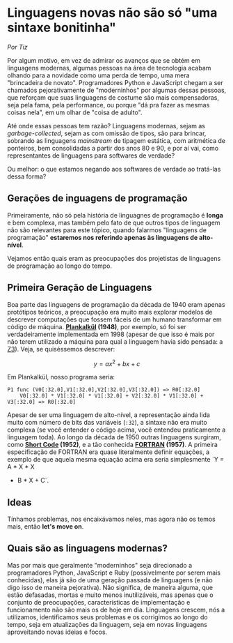 Linguagens novas não são só "uma sintaxe bonitinha"
===================================================

_Por Tiz_

Por algum motivo, em vez de admirar os avanços que se obtém em linguagens
modernas, algumas pessoas na área de tecnologia acabam olhando para a novidade
como uma perda de tempo, uma mera "brincadeira de novato". Programadores Python
e JavaScript chegam a ser chamados pejorativamente de "moderninhos" por algumas
dessas pessoas, que reforçam que suas linguagens de costume são mais
compensadoras, seja pela fama, pela performance, ou porque "dá pra fazer as
mesmas coisas nela", em um olhar de "coisa de adulto".

Até onde essas pessoas tem razão? Linguagens modernas, sejam as
_garbage-collected_, sejam as com omissão de tipos, são para brincar, sobrando
as linguagens _mainstream_ de tipagem estática, com aritmética de ponteiros,
bem consolidadas a partir dos anos 80 e 90, e por aí vai, como representantes
de linguagens para softwares de verdade?

Ou melhor: o que estamos negando aos softwares de verdade ao tratá-las dessa
forma?

Gerações de inguagens de programação
------------------------------------

Primeiramente, não só pela história de linguagnes de programação é **longa** e
bem complexa, mas também pelo fato de que outros tipos de linguagem não são
relevantes para este tópico, quando falarmos "linguagens de programação"
**estaremos nos referindo apenas às linguagens de alto-nível**.

Vejamos então quais eram as preocupações dos projetistas de linguagens de
programação ao longo do tempo.

Primeira Geração de Linguagens
------------------------------

Boa parte das linguagens de programação da década de 1940 eram apenas
protótipos teóricos, a preocupação era muito mais explorar modelos de descrever
computações que fossem fáceis de um humano transformar em código de máquina.
**[Plankalkül](https://en.wikipedia.org/wiki/Plankalk%C3%BCl) (1948)**, por
exemplo, só foi ser verdadeiramente implementada em 1998 (apesar de que isso é
mais por não terem utilizado a máquina para qual a linguagem havia sido
pensada: a [Z3](https://en.wikipedia.org/wiki/Z3_(computer))). Veja, se
quiséssemos descrever:

  $$y = ax^{2} + bx + c$$

Em Plankalkül, nosso programa seria:

```plankalkul
P1 func (V0[:32.0],V1[:32.0],V2[:32.0],V3[:32.0]) => R0[:32.0]
    V0[:32.0] * V1[:32.0] * V1[:32.0] + V2[:32.0] * V1[:32.0] + V3[:32.0] => R0[:32.0]
```

Apesar de ser uma linguagem de alto-nível, a representação ainda lida muito com
número de bits das variáveis (`:32`), a sintaxe não era muito complexa (se você
entender o código acima, você entendeu praticamente a linguagem toda). Ao longo
da década de 1950 outras linguagens surgiram, como **[Short
Code](https://en.wikipedia.org/wiki/Short_Code_(computer_language)) (1952)**, e
a tão conhecida **[FORTRAN](https://en.wikipedia.org/wiki/Fortran) (1957)**. A
primeira especificação de FORTRAN era quase literalmente definir equações, a
exemplo de que aquela mesma equação acima era seria simplesmente `Y = A * X * X
+ B * X + C`.






Ideas
-----

Tínhamos problemas, nos encaixávamos neles, mas agora não os temos mais, então
**let's move on**.

Quais são as linguagens modernas?
---------------------------------

Mas por mais que geralmente "moderninhos" seja direcionado a programadores
Python, JavaScript e Ruby (possivelmente por serem mais conhecidas), elas já
são de uma geração passada de linguagens (e não digo isso de maneira
pejorativa). Não significa, de maneira alguma, que estão defasadas, mortas e
muito menos inutilizáveis, mas apenas que o conjunto de preocupações,
características de implementação e funcionamento não são mais os de hoje em
dia. Linguagens crescem, nós a utilizamos, identificamos seus problemas e os
corrigimos ao longo do tempo, seja em atualizações da linguagem, seja em novas
linguagens aproveitando novas ideias e focos.
